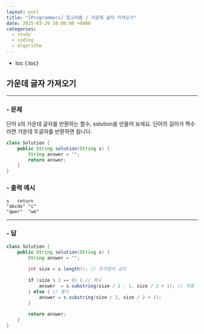 ```yaml
---
layout: post
title: "[Programmers] 알고리즘 / 가운데 글자 가져오기"
date: 2025-03-29 10:00:00 +0900
categories: 
  - study
  - coding
  - algorithm
---
```


* toc
{:toc}

## 가운데 글자 가져오기

---

### - 문제

단어 s의 가운데 글자를 반환하는 함수, solution을 만들어 보세요. 단어의 길이가 짝수라면 가운데 두글자를 반환하면 됩니다.

```java
class Solution {
    public String solution(String s) {
        String answer = "";
        return answer;
    }
}
```

### - 출력 예시

```
s	return
"abcde"	"c"
"qwer"	"we"
```

<!-- >  -->

---

### - 답

```java
class Solution {
    public String solution(String s) {
        String answer = "";
        
        int size = s.length(); // 문자열의 길이
        
        if (size % 2 == 0) { // 짝수
            answer  = s.substring(size / 2 - 1, size / 2 + 1); // 자를 크기
        } else { // 홀수 
            answer = s.substring(size / 2, size / 2 + 1);
        }
        
        return answer;
    }
}
```

<!--  -->
